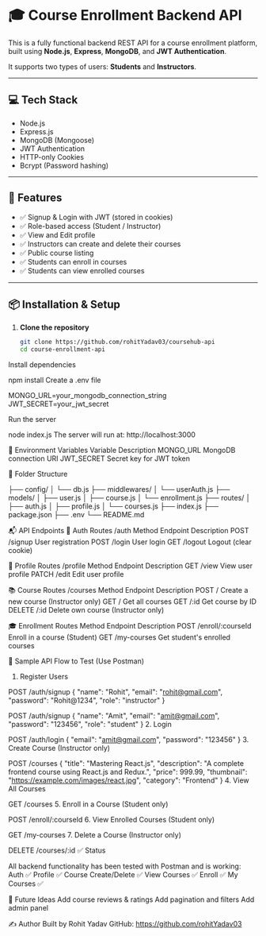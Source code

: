# 🎓 Course Enrollment Backend API

This is a fully functional backend REST API for a course enrollment platform, built using **Node.js**, **Express**, **MongoDB**, and **JWT Authentication**.

It supports two types of users: **Students** and **Instructors**.

---

## 💻 Tech Stack

- Node.js
- Express.js
- MongoDB (Mongoose)
- JWT Authentication
- HTTP-only Cookies
- Bcrypt (Password hashing)

---

## 🚀 Features

- ✅ Signup & Login with JWT (stored in cookies)
- ✅ Role-based access (Student / Instructor)
- ✅ View and Edit profile
- ✅ Instructors can create and delete their courses
- ✅ Public course listing
- ✅ Students can enroll in courses
- ✅ Students can view enrolled courses

---

## 📦 Installation & Setup

1. **Clone the repository**
   ```bash
   git clone https://github.com/rohitYadav03/coursehub-api
   cd course-enrollment-api
Install dependencies

npm install
Create a .env file

MONGO_URL=your_mongodb_connection_string
JWT_SECRET=your_jwt_secret

Run the server

node index.js
The server will run at: http://localhost:3000

🔐 Environment Variables
Variable	Description
MONGO_URL	MongoDB connection URI
JWT_SECRET	Secret key for JWT token

📁 Folder Structure

├── config/
│   └── db.js
├── middlewares/
│   └── userAuth.js
├── models/
│   ├── user.js
│   ├── course.js
│   └── enrollment.js
├── routes/
│   ├── auth.js
│   ├── profile.js
│   └── courses.js
├── index.js
├── package.json
├── .env
└── README.md

📬 API Endpoints
🔐 Auth Routes /auth
Method	Endpoint	Description
POST	/signup	    User registration
POST	/login	    User login
GET	    /logout	     Logout (clear cookie)

👤 Profile Routes /profile
Method	Endpoint	Description
GET	    /view	    View user profile
PATCH	/edit	    Edit user profile

📚 Course Routes /courses
Method	Endpoint	Description
POST	/	Create a new course (Instructor only)
GET	/	Get all courses
GET	/:id	Get course by ID
DELETE	/:id	Delete own course (Instructor only)

🎓 Enrollment Routes
Method	Endpoint	Description
POST	/enroll/:courseId	Enroll in a course (Student)
GET	/my-courses	Get student's enrolled courses

🔄 Sample API Flow to Test (Use Postman)
1. Register Users

POST /auth/signup
{
  "name": "Rohit",
  "email": "rohit@gmail.com",
  "password": "Rohit@1234",
  "role": "instructor"
}


POST /auth/signup
{
  "name": "Amit",
  "email": "amit@gmail.com",
  "password": "123456",
  "role": "student"
}
2. Login

POST /auth/login
{
  "email": "amit@gmail.com",
  "password": "123456"
}
3. Create Course (Instructor only)


POST /courses
{
  "title": "Mastering React.js",
  "description": "A complete frontend course using React.js and Redux.",
  "price": 999.99,
  "thumbnail": "https://example.com/images/react.jpg",
  "category": "Frontend"
}
4. View All Courses


GET /courses
5. Enroll in a Course (Student only)


POST /enroll/:courseId
6. View Enrolled Courses (Student only)


GET /my-courses
7. Delete a Course (Instructor only)



DELETE /courses/:id
✅ Status

All backend functionality has been tested with Postman and is working:
Auth ✅
Profile ✅
Course Create/Delete ✅
View Courses ✅
Enroll ✅
My Courses ✅

🧠 Future Ideas
Add course reviews & ratings
Add pagination and filters
Add admin panel

✍️ Author
Built by Rohit Yadav
GitHub: https://github.com/rohitYadav03
